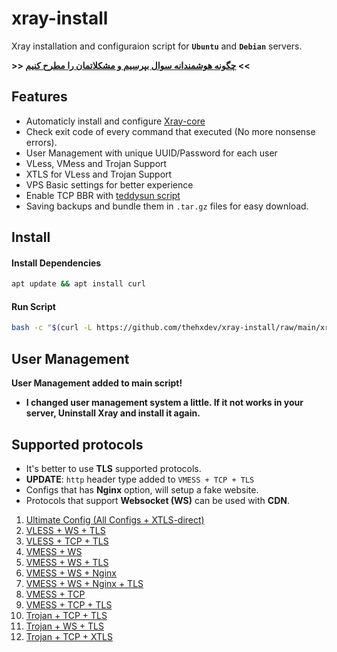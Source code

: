 # xray-install

Xray installation and configuraion script for **`Ubuntu`** and **`Debian`** servers.

**>> [چگونه هوشمندانه سوال بپرسیم و مشکلاتمان را مطرح کنیم](https://github.com/sergeantreacher/smart-question/blob/master/readme.md) <<**

## Features

- Automaticly install and configure [Xray-core](https://github.com/XTLS/Xray-core)
- Check exit code of every command that executed (No more nonsense errors).
- User Management with unique UUID/Password for each user
- VLess, VMess and Trojan Support
- XTLS for VLess and Trojan Support 
- VPS Basic settings for better experience
- Enable TCP BBR with [teddysun script](https://github.com/teddysun/across/blob/master/bbr.sh)
- Saving backups and bundle them in `.tar.gz` files for easy download.

## Install

#### Install Dependencies

```bash
apt update && apt install curl
```

#### Run Script

```bash
bash -c "$(curl -L https://github.com/thehxdev/xray-install/raw/main/xray.sh)"
```

## User Management

**User Management added to main script!**
- **I changed user management system a little. If it not works in your server, Uninstall Xray and install it again.**

## Supported protocols

- It's better to use **TLS** supported protocols.
- **UPDATE**: `http` header type added to `VMESS + TCP + TLS`
- Configs that has **Nginx**  option, will setup a fake website.
- Protocols that support **Websocket (WS)** can be used with **CDN**.

1. [Ultimate Config (All Configs + XTLS-direct)](https://github.com/thehxdev/xray-examples/blob/main/VLESS-TCP-XTLS-WHATEVER)
1. [VLESS + WS + TLS](https://github.com/thehxdev/xray-examples/tree/main/VLESS-Websocket-TLS-s)
1. [VLESS + TCP + TLS](https://github.com/thehxdev/xray-examples/tree/main/VLESS-TCP-TLS-Minimal-s)
1. [VMESS + WS](https://github.com/thehxdev/xray-examples/tree/main/VMess-Websocket-s)
1. [VMESS + WS + TLS](https://github.com/thehxdev/xray-examples/tree/main/VMess-Websocket-TLS-s)
1. [VMESS + WS + Nginx](https://github.com/thehxdev/xray-examples/tree/main/VMess-Websocket-Nginx-s)
1. [VMESS + WS + Nginx + TLS](https://github.com/thehxdev/xray-examples/tree/main/VMess-Websocket-Nginx-TLS-s)
1. [VMESS + TCP](https://github.com/thehxdev/xray-examples/tree/main/VMess-TCP-s)
1. [VMESS + TCP + TLS](https://github.com/thehxdev/xray-examples/tree/main/VMess-TCP-TLS-s)
1. [Trojan + TCP + TLS](https://github.com/thehxdev/xray-examples/tree/main/Trojan-TCP-TLS-s)
1. [Trojan + WS + TLS](https://github.com/thehxdev/xray-examples/tree/main/Trojan-Websocket-TLS-s)
1. [Trojan + TCP + XTLS](https://github.com/thehxdev/xray-examples/tree/main/Trojan-TCP-XTLS-s)

